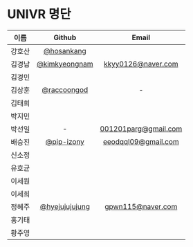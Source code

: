 # UNIVR 명단
| 이름 | Github | Email |
|:---:|:---:|:---:|
|강호산|[@hosankang](https://github.com/hosankang)||
|김경남|[@kimkyeongnam](https://github.com/kimkyeongnam)|kkyy0126@naver.com|
|김경민|||
|김상훈|[@raccoongod](https://github.com/raccoongod)|-| 
|김태희|||
|박지민|||
|박선일|-|001201parg@gmail.com|
|배승진|[@pip-izony](https://github.com/pip-izony)|eeodqql09@gmail.com|
|신소정|||
|유호균|||
|이세원|||
|이세희|||
|정혜주|[@hyejujujujung](https://github.com/hyejujujujung)|gpwn115@naver.com|
|홍기태|||
|황주영|||
